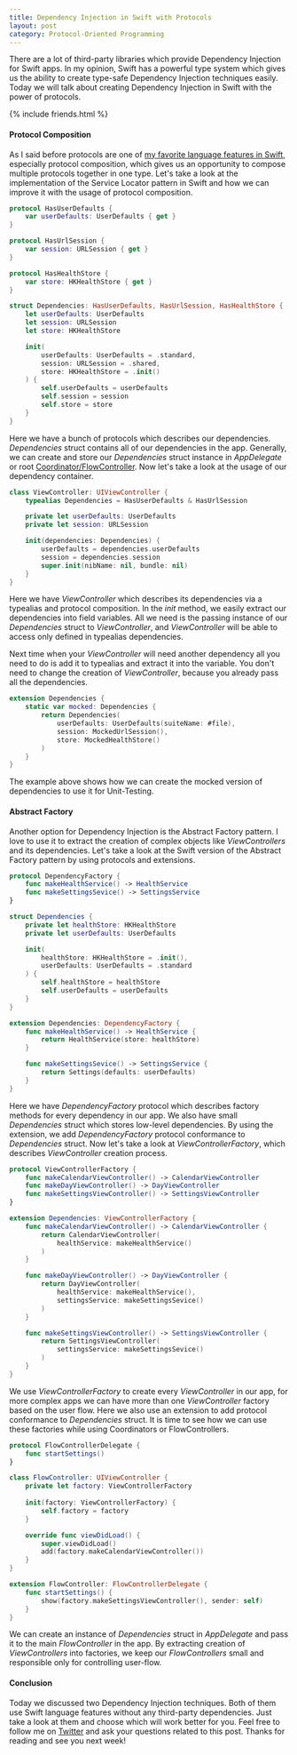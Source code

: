 ```yaml
---
title: Dependency Injection in Swift with Protocols
layout: post
category: Protocol-Oriented Programming
---
```


There are a lot of third-party libraries which provide Dependency Injection for Swift apps. In my opinion, Swift has a powerful type system which gives us the ability to create type-safe Dependency Injection techniques easily. Today we will talk about creating Dependency Injection in Swift with the power of protocols.

{% include friends.html %}

#### Protocol Composition
As I said before protocols are one of [my favorite language features in Swift](/2019/01/23/maintaining-state-in-view-controllers/), especially protocol composition, which gives us an opportunity to compose multiple protocols together in one type. Let's take a look at the implementation of the Service Locator pattern in Swift and how we can improve it with the usage of protocol composition. 

```swift
protocol HasUserDefaults {
    var userDefaults: UserDefaults { get }
}

protocol HasUrlSession {
    var session: URLSession { get }
}

protocol HasHealthStore {
    var store: HKHealthStore { get }
}

struct Dependencies: HasUserDefaults, HasUrlSession, HasHealthStore {
    let userDefaults: UserDefaults
    let session: URLSession
    let store: HKHealthStore

    init(
        userDefaults: UserDefaults = .standard,
        session: URLSession = .shared,
        store: HKHealthStore = .init()
    ) {
        self.userDefaults = userDefaults
        self.session = session
        self.store = store
    }
}
```

Here we have a bunch of protocols which describes our dependencies. *Dependencies* struct contains all of our dependencies in the app. Generally, we can create and store our *Dependencies* struct instance in *AppDelegate* or root [Coordinator/FlowController](/2019/02/20/navigation-with-flow-controllers). Now let's take a look at the usage of our dependency container.

```swift
class ViewController: UIViewController {
    typealias Dependencies = HasUserDefaults & HasUrlSession

    private let userDefaults: UserDefaults
    private let session: URLSession

    init(dependencies: Dependencies) {
        userDefaults = dependencies.userDefaults
        session = dependencies.session
        super.init(nibName: nil, bundle: nil)
    }
}
```

Here we have *ViewController* which describes its dependencies via a typealias and protocol composition. In the *init* method, we easily extract our dependencies into field variables. All we need is the passing instance of our *Dependencies* struct to *ViewController*, and *ViewController* will be able to access only defined in typealias dependencies.

Next time when your *ViewController* will need another dependency all you need to do is add it to typealias and extract it into the variable. You don't need to change the creation of *ViewController*, because you already pass all the dependencies.

```swift
extension Dependencies {
    static var mocked: Dependencies {
        return Dependencies(
            userDefaults: UserDefaults(suiteName: #file),
            session: MockedUrlSession(),
            store: MockedHealthStore()
        )
    }
}
```

The example above shows how we can create the mocked version of dependencies to use it for Unit-Testing.

#### Abstract Factory
Another option for Dependency Injection is the Abstract Factory pattern. I love to use it to extract the creation of complex objects like *ViewControllers* and its dependencies. Let's take a look at the Swift version of the Abstract Factory pattern by using protocols and extensions.

```swift
protocol DependencyFactory {
    func makeHealthService() -> HealthService
    func makeSettingsSevice() -> SettingsService
}

struct Dependencies {
    private let healthStore: HKHealthStore
    private let userDefaults: UserDefaults

    init(
        healthStore: HKHealthStore = .init(),
        userDefaults: UserDefaults = .standard
    ) {
        self.healthStore = healthStore
        self.userDefaults = userDefaults
    }
}

extension Dependencies: DependencyFactory {
    func makeHealthService() -> HealthService {
        return HealthService(store: healthStore)
    }

    func makeSettingsSevice() -> SettingsService {
        return Settings(defaults: userDefaults)
    }
}
```

Here we have *DependencyFactory* protocol which describes factory methods for every dependency in our app. We also have small *Dependencies* struct which stores low-level dependencies. By using the extension, we add *DependencyFactory* protocol conformance to *Dependencies* struct. Now let's take a look at *ViewControllerFactory*, which describes *ViewController* creation process. 

```swift
protocol ViewControllerFactory {
    func makeCalendarViewController() -> CalendarViewController
    func makeDayViewController() -> DayViewController
    func makeSettingsViewController() -> SettingsViewController
}

extension Dependencies: ViewControllerFactory {
    func makeCalendarViewController() -> CalendarViewController {
        return CalendarViewController(
            healthService: makeHealthService()
        )
    }

    func makeDayViewController() -> DayViewController {
        return DayViewController(
            healthService: makeHealthService(),
            settingsService: makeSettingsSevice()
        )
    }

    func makeSettingsViewController() -> SettingsViewController {
        return SettingsViewController(
            settingsService: makeSettingsSevice()
        )
    }
}
```

We use *ViewControllerFactory* to create every *ViewController* in our app, for more complex apps we can have more than one *ViewController* factory based on the user flow. Here we also use an extension to add protocol conformance to *Dependencies* struct. It is time to see how we can use these factories while using Coordinators or FlowControllers.

```swift
protocol FlowControllerDelegate {
    func startSettings()
}

class FlowController: UIViewController {
    private let factory: ViewControllerFactory
    
    init(factory: ViewControllerFactory) {
        self.factory = factory
    }

    override func viewDidLoad() {
        super.viewDidLoad()
        add(factory.makeCalendarViewController())
    }
}

extension FlowController: FlowControllerDelegate {
    func startSettings() {
        show(factory.makeSettingsViewController(), sender: self)
    }
}
```

We can create an instance of *Dependencies* struct in *AppDelegate* and pass it to the main *FlowController* in the app. By extracting creation of *ViewControllers* into factories, we keep our *FlowControllers* small and responsible only for controlling user-flow.

#### Conclusion
Today we discussed two Dependency Injection techniques. Both of them use Swift language features without any third-party dependencies. Just take a look at them and choose which will work better for you. Feel free to follow me on [Twitter](https://twitter.com/mecid) and ask your questions related to this post. Thanks for reading and see you next week!
